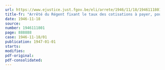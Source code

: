 ```yaml
---
url: https://www.ejustice.just.fgov.be/eli/arrete/1946/11/18/1946111801/justel
title-fr: "Arrêté du Régent fixant le taux des cotisations à payer, pour l'exercice 1946, par les chefs d'entreprise soumis à la loi du 24 juillet 1927, relative à la réparation des dommages causés par les maladies professionnelles"
date: 1946-11-18
source:
number: 1946111801
page: 888888
case: 1946-11-18/01
publication: 1947-01-01
starts:
modifies:
pdf-original:
pdf-consolidated:
---
```


